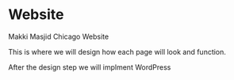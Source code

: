 # Website
Makki Masjid Chicago Website

This is where we will design how each page will look and function.

After the design step we will implment WordPress
